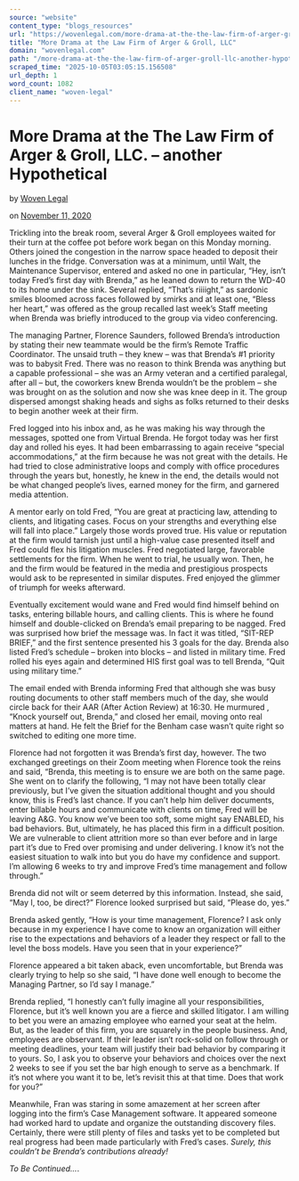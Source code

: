 ```yaml
---
source: "website"
content_type: "blogs_resources"
url: "https://wovenlegal.com/more-drama-at-the-the-law-firm-of-arger-groll-llc-another-hypothetical/"
title: "More Drama at the Law Firm of Arger & Groll, LLC"
domain: "wovenlegal.com"
path: "/more-drama-at-the-the-law-firm-of-arger-groll-llc-another-hypothetical/"
scraped_time: "2025-10-05T03:05:15.156508"
url_depth: 1
word_count: 1082
client_name: "woven-legal"
---
```


# More Drama at the The Law Firm of Arger & Groll, LLC. – another Hypothetical

by [Woven Legal](https://wovenlegal.com/author/wovenlegal_iw3gt6/)

on [November 11, 2020](https://wovenlegal.com/2020/11/11/)

Trickling into the break room, several Arger & Groll employees waited for their turn at the coffee pot before work began on this Monday morning. Others joined the congestion in the narrow space headed to deposit their lunches in the fridge. Conversation was at a minimum, until Walt, the Maintenance Supervisor, entered and asked no one in particular, “Hey, isn’t today Fred’s first day with Brenda,” as he leaned down to return the WD-40 to its home under the sink. Several replied, “That’s riiiight,” as sardonic smiles bloomed across faces followed by smirks and at least one, “Bless her heart,” was offered as the group recalled last week’s Staff meeting when Brenda was briefly introduced to the group via video conferencing.

The managing Partner, Florence Saunders, followed Brenda’s introduction by stating their new teammate would be the firm’s Remote Traffic Coordinator. The unsaid truth – they knew – was that Brenda’s #1 priority was to babysit Fred.  There was no reason to think Brenda was anything but a capable professional – she was an Army veteran and a certified paralegal, after all – but, the coworkers knew Brenda wouldn’t be the problem – she was brought on as the solution and now she was knee deep in it.  The group dispersed amongst shaking heads and sighs as folks returned to their desks to begin another week at their firm.

Fred logged into his inbox and, as he was making his way through the messages, spotted one from Virtual Brenda.  He forgot today was her first day and rolled his eyes.  It had been embarrassing to again receive “special accommodations,” at the firm because he was not great with the details.  He had tried to close administrative loops and comply with office procedures through the years but, honestly, he knew in the end, the details would not be what changed people’s lives, earned money for the firm, and garnered media attention.

A mentor early on told Fred, “You are great at practicing law, attending to clients, and litigating cases. Focus on your strengths and everything else will fall into place.”  Largely those words proved true. His value or reputation at the firm would tarnish just until a high-value case presented itself and Fred could flex his litigation muscles.  Fred negotiated large, favorable settlements for the firm. When he went to trial, he usually won.  Then, he and the firm would be featured in the media and prestigious prospects would ask to be represented in similar disputes. Fred enjoyed the glimmer of triumph for weeks afterward.

Eventually excitement would wane and Fred would find himself behind on tasks, entering billable hours, and calling clients.  This is where he found himself and double-clicked on Brenda’s email preparing to be nagged.  Fred was surprised how brief the message was.  In fact it was titled, “SIT-REP BRIEF,” and the first sentence presented his 3 goals for the day. Brenda also listed Fred’s schedule – broken into blocks – and listed in military time.  Fred rolled his eyes again and determined HIS first goal was to tell Brenda, “Quit using military time.”

The email ended with Brenda informing Fred that although she was busy routing documents to other staff members much of the day, she would circle back for their AAR (After Action Review) at 16:30. He murmured , “Knock yourself out, Brenda,” and closed her email, moving onto real matters at hand.  He felt the Brief for the Benham case wasn’t quite right so switched to editing one more time.

Florence had not forgotten it was Brenda’s first day, however. The two exchanged greetings on their Zoom meeting when Florence took the reins and said, “Brenda, this meeting is to ensure we are both on the same page.  She went on to clarify the following, “I may not have been totally clear previously, but I’ve given the situation additional thought and you should know, this is Fred’s last chance. If you can’t help him deliver documents, enter billable hours and communicate with clients on time, Fred will be leaving A&G.  You know we’ve been too soft, some might say ENABLED, his bad behaviors. But, ultimately, he has placed this firm in a difficult position. We are vulnerable to client attrition more so than ever before and in large part it’s due to Fred over promising and under delivering. I know it’s not the easiest situation to walk into but you do have my confidence and support. I’m allowing 6 weeks to try and improve Fred’s time management and follow through.”  

Brenda did not wilt or seem deterred by this information. Instead, she said, “May I, too, be direct?” Florence looked surprised but said, “Please do, yes.”  

Brenda asked gently, “How is your time management, Florence? I ask only because in my experience I have come to know an organization will either rise to the expectations and behaviors of a leader they respect or fall to the level the boss models.  Have you seen that in your experience?”

Florence appeared a bit taken aback, even uncomfortable, but Brenda was clearly trying to help so she said, “I have done well enough to become the Managing Partner, so I’d say I manage.”

Brenda replied, “I honestly can’t fully imagine all your responsibilities, Florence, but it’s well known you are a fierce and skilled litigator. I am willing to bet you were an amazing employee who earned your seat at the helm.  But, as the leader of this firm, you are squarely in the people business. And, employees are observant. If their leader isn’t rock-solid on follow through or meeting deadlines, your team will justify their bad behavior by comparing it to yours. So, I ask you to observe your behaviors and choices over the next 2 weeks to see if you set the bar high enough to serve as a benchmark. If it’s not where you want it to be, let’s revisit this at that time.  Does that work for you?”

Meanwhile, Fran was staring in some amazement at her screen after logging into the firm’s Case Management software.  It appeared someone had worked hard to update and organize the outstanding discovery files.  Certainly, there were still plenty of files and tasks yet to be completed but real progress had been made particularly with Fred’s cases.  _Surely, this couldn’t be Brenda’s contributions already!_  

_To Be Continued…_.